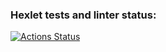 ### Hexlet tests and linter status:
[![Actions Status](https://github.com/ilnarkz/python-project-lvl2/workflows/hexlet-check/badge.svg)](https://github.com/ilnarkz/python-project-lvl2/actions)